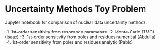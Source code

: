 # Uncertainty Methods Toy Problem
Jupyter notebook for comparison of nuclear data uncertainty methods.


-1. 1st-order sensitivity from resonance parameters
-2. Monte-Carlo (TMC) (Isaac)
-3. 1st-order sensitivity from poles and residues numerical (Abdulla)
-4. 1st-order sensitivity from poles and residues analytic (Pablo)
